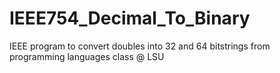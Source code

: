 # IEEE754_Decimal_To_Binary
IEEE program to convert doubles into 32 and 64 bitstrings from programming languages class @ LSU
